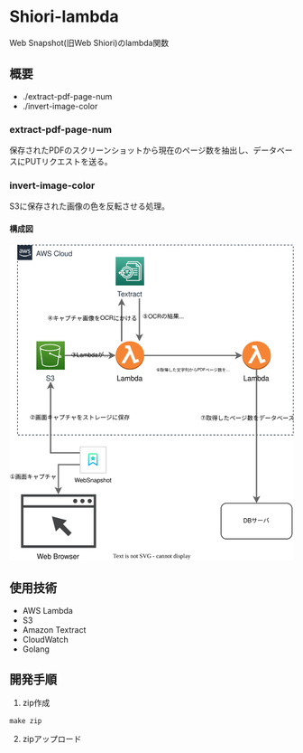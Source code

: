 # Shiori-lambda
Web Snapshot(旧Web Shiori)のlambda関数

## 概要
- ./extract-pdf-page-num
- ./invert-image-color

### extract-pdf-page-num
保存されたPDFのスクリーンショットから現在のページ数を抽出し、データベースにPUTリクエストを送る。

### invert-image-color
S3に保存された画像の色を反転させる処理。

#### 構成図
![構成図](./docs/PDF実装全体図.drawio.svg)

## 使用技術
- AWS Lambda
- S3
- Amazon Textract
- CloudWatch 
- Golang

## 開発手順
1. zip作成
```shell
make zip
```

2. zipアップロード
